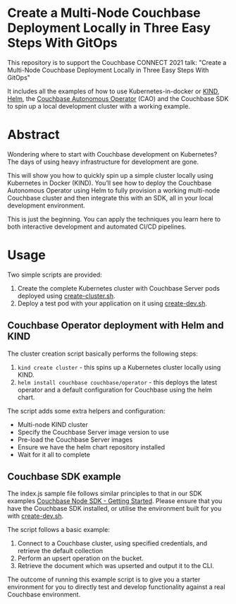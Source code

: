 # Create a Multi-Node Couchbase Deployment Locally in Three Easy Steps With GitOps

This repository is to support the Couchbase CONNECT 2021 talk: "Create a Multi-Node Couchbase Deployment Locally in Three Easy Steps With GitOps"

It includes all the examples of how to use Kubernetes-in-docker or [KIND](https://kind.sigs.k8s.io/), [Helm](https://helm.sh/), the [Couchbase Autonomous Operator](https://docs.couchbase.com/operator/current/overview.html) (CAO) and the Couchbase SDK to spin up a local development cluster with a working example.

# Abstract

Wondering where to start with Couchbase development on Kubernetes? The days of using heavy infrastructure for development are gone.

This will show you how to quickly spin up a simple cluster locally using Kubernetes in Docker (KIND). You’ll see how to deploy the Couchbase Autonomous Operator using Helm to fully provision a working multi-node Couchbase cluster and then integrate this with an SDK, all in your local development environment.

This is just the beginning. You can apply the techniques you learn here to both interactive development and automated CI/CD pipelines.

# Usage

Two simple scripts are provided:
1. Create the complete Kubernetes cluster with Couchbase Server pods deployed using [create-cluster.sh](./create-cluster.sh).
2. Deploy a test pod with your application on it using [create-dev.sh](./create-dev.sh).

## Couchbase Operator deployment with Helm and KIND

The cluster creation script basically performs the following steps:
1. `kind create cluster` - this spins up a Kubernetes cluster locally using KIND.
2. `helm install couchbase couchbase/operator` - this deploys the latest operator and a default configuration for Couchbase using the helm chart.

The script adds some extra helpers and configuration:
* Multi-node KIND cluster
* Specify the Couchbase Server image version to use
* Pre-load the Couchbase Server images
* Ensure we have the helm chart repository installed
* Wait for it all to complete

## Couchbase SDK example
The index.js sample file follows similar principles to that in our SDK examples [Couchbase Node SDK - Getting Started](https://docs.couchbase.com/nodejs-sdk/current/hello-world/start-using-sdk.html). Please ensure that you have the Couchbase SDK installed, or utilise the environment built for you with [create-dev.sh](./create-dev.sh). 

The script follows a basic example:
1. Connect to a Couchbase cluster, using specified credentials, and retrieve the default collection
2. Perform an upsert operation on the bucket.
3. Retrieve the document which was upserted and output it to the CLI.

The outcome of running this example script is to give you a starter environment for you to directly test and develop functionality against a real Couchbase environment. 
